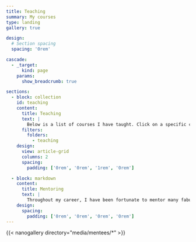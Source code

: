 ```yaml
---
title: Teaching
summary: My courses
type: landing
gallery: true

design:
  # Section spacing
  spacing: '0rem'

cascade:
  - _target:
      kind: page
    params:
      show_breadcrumb: true

sections:
  - block: collection
    id: teaching
    content:
      title: Teaching
      text: |
        Below is a list of courses I have taught. Click on a specific course to see more information.
      filters:
        folders:
          - teaching
    design:
      view: article-grid
      columns: 2
      spacing:
        padding: ['0rem', '0rem', '1rem', '0rem']

  - block: markdown
    content:
      title: Mentoring
      text: |
        Throughout my career, I have been fortunate to mentor many fabulous undergraduate student research assistants. Here are some of them presenting their work at various conferences.
    design:
      spacing:
        padding: ['0rem', '0rem', '0rem', '0rem']
---
```

{{< nanogallery directory="media/mentees/*" >}}